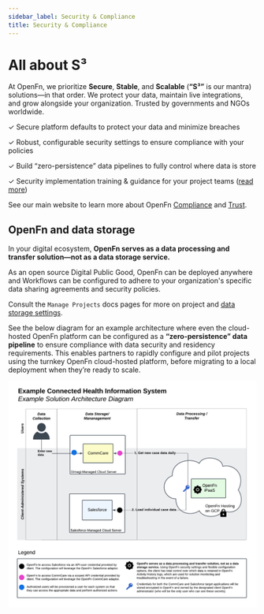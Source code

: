 ```yaml
---
sidebar_label: Security & Compliance
title: Security & Compliance
---
```


# All about S³

At OpenFn, we prioritize **Secure**, **Stable**, and **Scalable** (**“S³”** is
our mantra) solutions—in that order. We protect your data, maintain live
integrations, and grow alongside your organization. Trusted by governments and
NGOs worldwide.

✓ Secure platform defaults to protect your data and minimize breaches

✓ Robust, configurable security settings to ensure compliance with your policies

✓ Build “zero-persistence” data pipelines to fully control where data is store

✓ Security implementation training & guidance for your project teams
([read more](/documentation/next/get-started/security))

See our main website to learn more about OpenFn
[Compliance](https://openfn.org/compliance) and
[Trust](https://openfn.org/trust).

## OpenFn and data storage

In your digital ecosystem, **OpenFn serves as a data processing and transfer
solution—not as a data storage service.**

As an open source Digital Public Good, OpenFn can be deployed anywhere and
Workflows can be configured to adhere to your organization's specific data
sharing agreements and security policies.

Consult the `Manage Projects` docs pages for more on project and
[data storage settings](documentation/next/manage-projects/io-data-storage).

See the below diagram for an example architecture where even the cloud-hosted
OpenFn platform can be configured as a **“zero-persistence” data pipeline** to
ensure compliance with data security and residency requirements. This enables
partners to rapidly configure and pilot projects using the turnkey OpenFn
cloud-hosted platform, before migrating to a local deployment when they’re ready
to scale.

![Sample Architecture](/img/zero_persistence_architecture.png)
